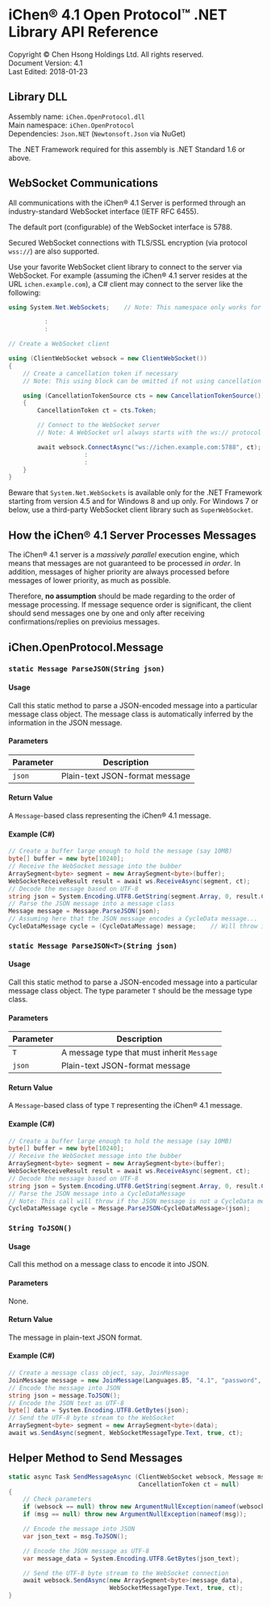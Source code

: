 iChen&reg; 4.1 Open Protocol&trade; .NET Library API Reference
==================================================================

Copyright &copy; Chen Hsong Holdings Ltd.  All rights reserved.  
Document Version: 4.1  
Last Edited: 2018-01-23


Library DLL
-----------

Assembly name: `iChen.OpenProtocol.dll`  
Main namespace: `iChen.OpenProtocol`  
Dependencies: `Json.NET` (`Newtonsoft.Json` via NuGet)  

The .NET Framework required for this assembly is .NET Standard 1.6 or above.


WebSocket Communications
------------------------

All communications with the iChen&reg; 4.1 Server is performed through an 
industry-standard WebSocket interface (IETF&nbsp;RFC&nbsp;6455). 

The default port (configurable) of the WebSocket interface is 5788. 

Secured WebSocket connections with TLS/SSL encryption (via protocol `wss://`) 
are also supported. 

Use your favorite WebSocket client library to connect to the server via 
WebSocket. For example (assuming the iChen&reg; 4.1 server resides at the 
URL `ichen.example.com`), a C# client may connect to the server like the 
following: 

~~~~~~~~~~~~csharp
using System.Net.WebSockets;    // Note: This namespace only works for Windows 8 and up

          :
          :

// Create a WebSocket client

using (ClientWebSocket websock = new ClientWebSocket())
{
    // Create a cancellation token if necessary
    // Note: This using block can be omitted if not using cancellation tokens

    using (CancellationTokenSource cts = new CancellationTokenSource())
    {
        CancellationToken ct = cts.Token;

        // Connect to the WebSocket server
        // Note: A WebSocket url always starts with the ws:// protocol

        await websock.ConnectAsync("ws://ichen.example.com:5788", ct);
                     :
                     :
    }
}
~~~~~~~~~~~~

Beware that `System.Net.WebSockets` is available only for the .NET Framework 
starting from version 4.5 and for Windows 8 and up only. For Windows 7 or 
below, use a third-party WebSocket client library such as `SuperWebSocket`. 


How the iChen&reg; 4.1 Server Processes Messages 
--------------------------------------------------

The iChen&reg; 4.1 server is a *massively parallel* execution engine, which 
means that messages are not guaranteed to be processed *in order*. In 
addition, messages of higher priority are always processed before messages of 
lower priority, as much as possible. 

Therefore, **no assumption** should be made regarding to the order of message 
processing. If message sequence order is significant, the client should send 
messages one by one and only after receiving confirmations/replies on 
previoius messages. 


iChen.OpenProtocol.Message
--------------------------

### `static Message ParseJSON(String json)`

#### Usage

Call this static method to parse a JSON-encoded message into a particular 
message class object. The message class is automatically inferred by the 
information in the JSON message. 

#### Parameters

| Parameter | Description                    |
|-----------|--------------------------------|
| `json`    | Plain-text JSON-format message |

#### Return Value

A `Message`-based class representing the iChen&reg; 4.1 message.

#### Example (C#)

~~~~~~~~~~~~csharp
// Create a buffer large enough to hold the message (say 10MB)
byte[] buffer = new byte[10240];
// Receive the WebSocket message into the bubber
ArraySegment<byte> segment = new ArraySegment<byte>(buffer);
WebSocketReceiveResult result = await ws.ReceiveAsync(segment, ct);
// Decode the message based on UTF-8
string json = System.Encoding.UTF8.GetString(segment.Array, 0, result.Count);
// Parse the JSON message into a message class
Message message = Message.ParseJSON(json);
// Assuming here that the JSON message encodes a CycleData message...
CycleDataMessage cycle = (CycleDataMessage) message;    // Will throw if message is not CycleDataMessage
~~~~~~~~~~~~


### `static Message ParseJSON<T>(String json)`

#### Usage

Call this static method to parse a JSON-encoded message into a particular 
message class object. The type parameter `T` should be the message type class. 

#### Parameters

| Parameter | Description                                |
|-----------|--------------------------------------------|
| `T`       | A message type that must inherit `Message` |
| `json`    | Plain-text JSON-format message             |

#### Return Value

A `Message`-based class of type `T` representing the iChen&reg; 4.1 message. 

#### Example (C#)

~~~~~~~~~~~~csharp
// Create a buffer large enough to hold the message (say 10MB)
byte[] buffer = new byte[10240];
// Receive the WebSocket message into the bubber
ArraySegment<byte> segment = new ArraySegment<byte>(buffer);
WebSocketReceiveResult result = await ws.ReceiveAsync(segment, ct);
// Decode the message based on UTF-8
string json = System.Encoding.UTF8.GetString(segment.Array, 0, result.Count);
// Parse the JSON message into a CycleDataMessage
// Note: This call will throw if the JSON message is not a CycleData message
CycleDataMessage cycle = Message.ParseJSON<CycleDataMessage>(json);
~~~~~~~~~~~~


### `String ToJSON()`

#### Usage

Call this method on a message class to encode it into JSON. 

#### Parameters

None.

#### Return Value

The message in plain-text JSON format.

#### Example (C#)

~~~~~~~~~~~~csharp
// Create a message class object, say, JoinMessage
JoinMessage message = new JoinMessage(Languages.B5, "4.1", "password", Filters.All);
// Encode the message into JSON
string json = message.ToJSON();
// Encode the JSON text as UTF-8
byte[] data = System.Encoding.UTF8.GetBytes(json);
// Send the UTF-8 byte stream to the WebSocket
ArraySegment<byte> segment = new ArraySegment<byte>(data);
await ws.SendAsync(segment, WebSocketMessageType.Text, true, ct);
~~~~~~~~~~~~


Helper Method to Send Messages
------------------------------

~~~~~~~~~~~~csharp
static async Task SendMessageAsync (ClientWebSocket websock, Message msg,
                                    CancellationToken ct = null)
{
    // Check parameters
    if (websock == null) throw new ArgumentNullException(nameof(websock));
    if (msg == null) throw new ArgumentNullException(nameof(msg));

    // Encode the message into JSON
    var json_text = msg.ToJSON();

    // Encode the JSON message as UTF-8
    var message_data = System.Encoding.UTF8.GetBytes(json_text);

    // Send the UTF-8 byte stream to the WebSocket connection
    await websock.SendAsync(new ArraySegment<byte>(message_data),
                            WebSocketMessageType.Text, true, ct);
}
~~~~~~~~~~~~